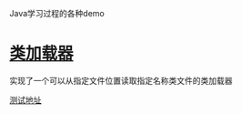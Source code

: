 Java学习过程的各种demo

# [类加载器](MyClassLoader)

实现了一个可以从指定文件位置读取指定名称类文件的类加载器

[测试地址](MyClassLoader/src/test/java/TestDiskClassLoader.java)

